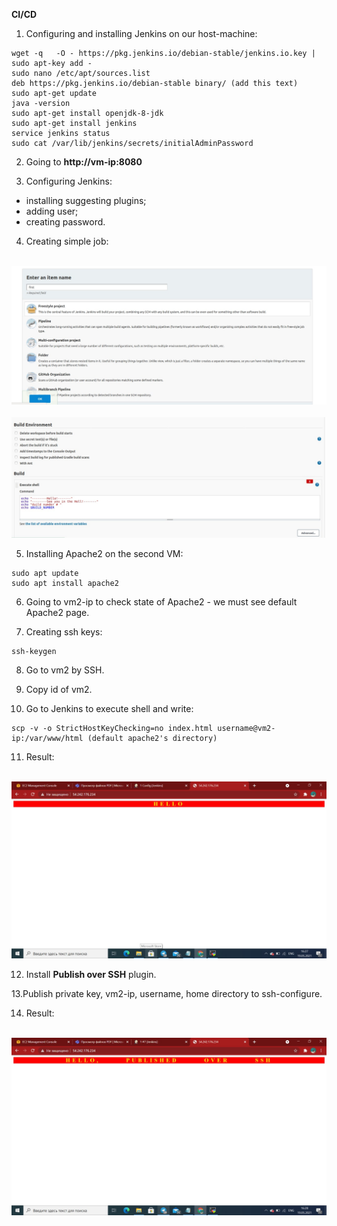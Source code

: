 **CI/CD**
1. Configuring and installing Jenkins on our host-machine:
```
wget -q   -O - https://pkg.jenkins.io/debian-stable/jenkins.io.key | sudo apt-key add -
sudo nano /etc/apt/sources.list
deb https://pkg.jenkins.io/debian-stable binary/ (add this text)
sudo apt-get update
java -version
sudo apt-get install openjdk-8-jdk
sudo apt-get install jenkins
service jenkins status
sudo cat /var/lib/jenkins/secrets/initialAdminPassword
```

2. Going to **http://vm-ip:8080**

3. Configuring Jenkins:
- installing suggesting plugins;
- adding user;
- creating password.

4. Creating simple job:
<br>
<img src="https://github.com/sofiiasss/DevOps_online_Kharkiv_2021Q2/blob/master/m8/images/item.jpg">
<br>
<br>
<img src="https://github.com/sofiiasss/DevOps_online_Kharkiv_2021Q2/blob/master/m8/images/shell.jpg">
<br>

5. Installing Apache2 on the second VM:
```
sudo apt update
sudo apt install apache2
```

6. Going to vm2-ip to check state of Apache2 - we must see default Apache2 page.

7. Creating ssh keys:
```
ssh-keygen
```

8. Go to vm2 by SSH.

9. Copy id of vm2.

10. Go to Jenkins to execute shell and write:
```
scp -v -o StrictHostKeyChecking=no index.html username@vm2-ip:/var/www/html (default apache2's directory)
```

11. Result:
<br>
<img src="https://github.com/sofiiasss/DevOps_online_Kharkiv_2021Q2/blob/master/m8/images/scp.jpg" >
<br>

12. Install **Publish over SSH** plugin.

13.Publish private key, vm2-ip, username, home directory to ssh-configure.

14. Result:
<br>
<img src="https://github.com/sofiiasss/DevOps_online_Kharkiv_2021Q2/blob/master/m8/images/overssh.jpg" >
<br>